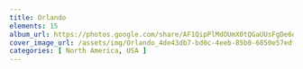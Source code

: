 ```yaml
---
title: Orlando
elements: 15
album_url: https://photos.google.com/share/AF1QipPlMdOUmX0tQGaUUsFgDe6o9WWUQhSkqudmg5hsSLpv_XKHJa_xViEk_rt-1DpA6g?key=eENncjZFd0kxSWdvQkppNUZKc1JUV1BmRGpxTXNR
cover_image_url: /assets/img/Orlando_4de43db7-bd0c-4eeb-85b0-6850e57edf44.jpg
categories: [ North America, USA ]
---
```

